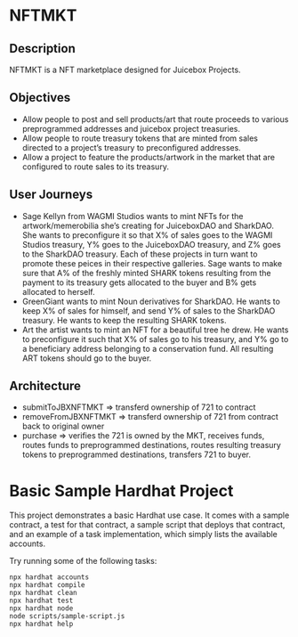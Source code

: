# NFTMKT

## Description 
NFTMKT is a NFT marketplace designed for Juicebox Projects.

## Objectives
- Allow people to post and sell products/art that route proceeds to various preprogrammed addresses and juicebox project treasuries.
- Allow people to route treasury tokens that are minted from sales directed to a project’s treasury to preconfigured addresses.
- Allow a project to feature the products/artwork in the market that are configured to route sales to its treasury.

## User Journeys
- Sage Kellyn from WAGMI Studios wants to mint NFTs for the artwork/memerobilia she’s creating for JuiceboxDAO and SharkDAO. She wants to preconfigure it so that X% of sales goes to the WAGMI Studios treasury, Y% goes to the JuiceboxDAO treasury, and Z% goes to the SharkDAO treasury. Each of these projects in turn want to promote these peices in their respective galleries. Sage wants to make sure that A% of the freshly minted SHARK tokens resulting from the payment to its treasury gets allocated to the buyer and B% gets allocated to herself.
- GreenGiant wants to mint Noun derivatives for SharkDAO. He wants to keep X% of sales for himself, and send Y% of sales to the SharkDAO treasury. He wants to keep the resulting SHARK tokens.
- Art the artist wants to mint an NFT for a beautiful tree he drew. He wants to preconfigure it such that X% of sales go to his treasury, and Y% go to a beneficiary address belonging to a conservation fund. All resulting ART tokens should go to the buyer.

## Architecture
- submitToJBXNFTMKT => transferd ownership of 721 to contract
- removeFromJBXNFTMKT => transferd ownership of 721 from contract back to original owner
- purchase => verifies the 721 is owned by the MKT, receives funds, routes funds to preprogrammed destinations, routes resulting treasury tokens to preprogrammed destinations, transfers 721 to buyer.







# Basic Sample Hardhat Project

This project demonstrates a basic Hardhat use case. It comes with a sample contract, a test for that contract, a sample script that deploys that contract, and an example of a task implementation, which simply lists the available accounts.

Try running some of the following tasks:

```shell
npx hardhat accounts
npx hardhat compile
npx hardhat clean
npx hardhat test
npx hardhat node
node scripts/sample-script.js
npx hardhat help
```
